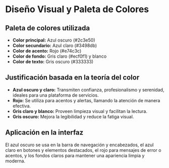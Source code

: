 # Diseño Visual y Paleta de Colores

## Paleta de colores utilizada
- **Color principal:** Azul oscuro (#2c3e50)
- **Color secundario:** Azul claro (#3498db)
- **Color de acento:** Rojo (#e74c3c)
- **Color de fondo:** Gris claro (#ecf0f1) y blanco
- **Color de texto:** Gris oscuro (#333333)

## Justificación basada en la teoría del color
- **Azul oscuro y claro:** Transmiten confianza, profesionalismo y serenidad, ideales para una plataforma de servicios.
- **Rojo:** Se utiliza para acentos y alertas, llamando la atención de manera efectiva.
- **Gris claro y blanco:** Proveen limpieza visual y facilitan la lectura.
- **Gris oscuro:** Mejora la legibilidad y reduce la fatiga visual.

## Aplicación en la interfaz
El azul oscuro se usa en la barra de navegación y encabezados, el azul claro en botones y elementos destacados, el rojo para mensajes de error o acentos, y los fondos claros para mantener una apariencia limpia y moderna. 